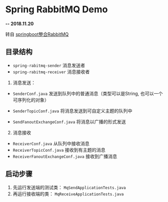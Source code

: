 # Spring RabbitMQ Demo

 **-- 2018.11.20**

 转自 [springboot整合RabbitMQ](https://mp.weixin.qq.com/s/8UBJhrwQDSNNDLTZpdGzxQ)


## 目录结构

 - `spring-rabitmq-sender` 消息发送者
 - `spring-rabitmq-receiver` 消息接收者



 1. 消息发送： 

 - `SenderConf.java`  发送到队列中的普通消息（类型可以是String, 也可以一个可序列化的对象）

 - `SenderTopicConf.java` 将消息发送到可自定义主题的队列中

 - `SendFanoutExchangeConf.java` 将消息以广播的形式发送

 2. 消息接收

   - `ReceiverConf.java` 从队列中接收消息 
   - `ReceiverTopicConf.java` 接收到有主题的消息 
   - `ReceiverFanoutExchangeConf.java` 接收到广播消息 

## 启动步骤

  1. 先运行发送端的测试类： `MqSendApplicationTests.java`
  2. 再运行接收端的类： `MqReceiveApplicationTests.java`




